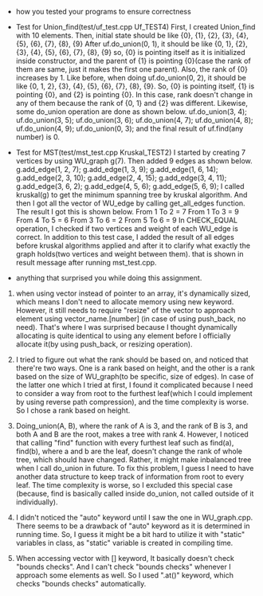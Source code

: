 * how you tested your programs to ensure correctness

- Test for Union_find(test/uf_test.cpp Uf_TEST4)
First, I created Union_find with 10 elements.
Then, initial state should be like
{0}, {1}, {2}, {3}, {4}, {5}, {6}, {7}, {8}, {9}
After uf.do_union(0, 1), it should be like {0, 1}, {2}, {3}, {4}, {5}, {6}, {7}, {8}, {9}
so, {0} is pointing itself as it is initialized inside constructor,
and the parent of {1} is pointing {0}(case the rank of them are same, just it makes the first one parent).
Also, the rank of {0} increases by 1.
Like before, when doing uf.do_union(0, 2), it should be like {0, 1, 2}, {3}, {4}, {5}, {6}, {7}, {8}, {9}.
So, {0} is pointing itself, {1} is pointing {0}, and {2} is pointing {0}.
In this case, rank doesn't change in any of them because the rank of {0, 1} and {2} was different.
Likewise, some do_union operation are done as shown below.
uf.do_union(3, 4);
uf.do_union(3, 5);
uf.do_union(3, 6);
uf.do_union(4, 7);
uf.do_union(4, 8);
uf.do_union(4, 9);
uf.do_union(0, 3);
and the final result of uf.find(any number) is 0.

- Test for MST(test/mst_test.cpp Kruskal_TEST2)
I started by creating 7 vertices by using WU_graph g(7).
Then added 9 edges as shown below.
g.add_edge(1, 2, 7);
g.add_edge(1, 3, 9);
g.add_edge(1, 6, 14);
g.add_edge(2, 3, 10);
g.add_edge(2, 4, 15);
g.add_edge(3, 4, 11);
g.add_edge(3, 6, 2);
g.add_edge(4, 5, 6);
g.add_edge(5, 6, 9);
I called kruskal(g) to get the minimum spanning tree by kruskal algorithm.
And then I got all the vector of WU_edge by calling get_all_edges function.
The result I got this is shown below.
From 1 To 2 = 7
From 1 To 3 = 9
From 4 To 5 = 6
From 3 To 6 = 2
From 5 To 6 = 9
In CHECK_EQUAL operation, I checked if two vertices and weight of each WU_edge is correct.
In addition to this test case, I added the result of all edges before kruskal algorithms applied and after it
to clarify what exactly the graph holds(two vertices and weight between them).
that is shown in result message after running mst_test.cpp.


* anything that surprised you while doing this assignment.
1. when using vector instead of pointer to an array, it's dynamically sized,
which means I don't need to allocate memory using new keyword.
However, it still needs to require "resize" of the vector to approach element using vector_name.[number]
(in case of using push_back, no need).
That's where I was surprised because I thought dynamically allocating is quite identical to
using any element before I officially allocate it(by using push_back, or resizing operation).

2. I tried to figure out what the rank should be based on, and noticed that there're two ways.
One is a rank based on height, and the other is a rank based on the size of WU_graph(to be specific, size of edges).
In case of the latter one which I tried at first, I found it complicated because I need to consider
a way from root to the furthest leaf(which I could implement by using reverse path compression),
and the time complexity is worse. So I chose a rank based on height.

3. Doing_union(A, B),
where the rank of A is 3, and the rank of B is 3, and both A and B are the root, makes a tree with rank 4.
However, I noticed that calling "find" function with every furthest leaf such as find(a), find(b),
where a and b are the leaf, doesn't change the rank of whole tree, which should have changed.
Rather, it might make inbalanced tree when I call do_union in future.
To fix this problem, I guess I need to have another data structure to keep track of information from root to every leaf.
The time complexity is worse, so I excluded this special case
(because, find is basically called inside do_union, not called outside of it individually).

4. I didn't noticed the "auto" keyword until I saw the one in WU_graph.cpp.
There seems to be a drawback of "auto" keyword as it is determined in running time.
So, I guess it might be a bit hard to utilize it with "static" variables in class,
as "static" variable is created in compiling time.

5. When accessing vector with [] keyword, It basically doesn't check "bounds checks".
And I can't check "bounds checks" whenever I approach some elements as well.
So I used ".at()" keyword, which checks "bounds checks" automatically.
